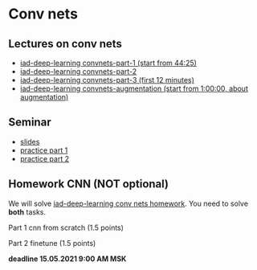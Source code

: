 # Conv nets

## Lectures on conv nets

* [iad-deep-learning convnets-part-1 (start from 44:25)](https://youtu.be/aSTwlPjJfso?list=PLEwK9wdS5g0qa3PIhR6HBDJD_QnrfP8Ei&t=2665)
* [iad-deep-learning convnets-part-2](https://www.youtube.com/watch?v=aSTwlPjJfso&list=PLEwK9wdS5g0qa3PIhR6HBDJD_QnrfP8Ei&index=2)
* [iad-deep-learning convnets-part-3 (first 12 minutes)](https://www.youtube.com/watch?v=4nKWQno1vG8&list=PLEwK9wdS5g0qa3PIhR6HBDJD_QnrfP8Ei&index=11)
* [iad-deep-learning convnets-augmentation (start from 1:00:00, about augmentation)](https://youtu.be/7ljQTZ8HT-A?list=PLEwK9wdS5g0qa3PIhR6HBDJD_QnrfP8Ei&t=3639)

## Seminar
* [slides](https://github.com/MariyaTikhonova/hse_mlds_deep_learning_course/blob/spring_fall_22/week_03_conv_nets/MLDS%20DL%20Week%203_%20CNN.pdf)
* [practice part 1](https://github.com/MariyaTikhonova/hse_mlds_deep_learning_course/blob/spring_fall_22/week_03_conv_nets/sem03_p1_27_04.ipynb)
* [practice part 2](https://github.com/MariyaTikhonova/hse_mlds_deep_learning_course/blob/spring_fall_22/week_03_conv_nets/sem03_p2_27_04.ipynb)


## Homework CNN (NOT optional)
We will solve [iad-deep-learning conv nets homework](https://github.com/hse-ds/iad-deep-learning/blob/master/2021/homeworks/hw02/hw2.ipynb). You need to solve **both** tasks.

Part 1 cnn from scratch (1.5 points)

Part 2 finetune (1.5 points)

**deadline 15.05.2021 9:00 AM MSK**

